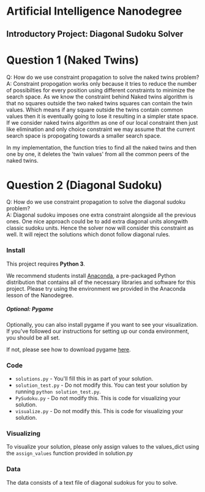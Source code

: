 # Artificial Intelligence Nanodegree
## Introductory Project: Diagonal Sudoku Solver

# Question 1 (Naked Twins)
Q: How do we use constraint propagation to solve the naked twins problem?  
A: Constraint propogation works only because it tries to reduce the number of possibilties for every position using different constraints to minimize the search space.
As we know the constraint behind Naked twins algorithm is that no squares outside the two naked twins squares can contain the twin values. Which means if any square outside the twins contain common values then it is eventually going to lose it resulting in a simpler state space. 
If we consider naked twins algorithm as one of our local constraint then just like elimination and only choice constraint we may assume that the current search space is propogating towards a smaller search space.

In my implementation, the function tries to find all the naked twins and then one by one, it deletes the 'twin values' from all the common peers of the naked twins.

# Question 2 (Diagonal Sudoku)
Q: How do we use constraint propagation to solve the diagonal sudoku problem?  
A: Diagonal sudoku imposes one extra constraint alongside all the previous ones. One nice approach could be to add extra diagonal units alongwith classic sudoku units. Hence the solver now will consider this constraint as well. It will reject the solutions which donot follow diagonal rules. 

### Install

This project requires **Python 3**.

We recommend students install [Anaconda](https://www.continuum.io/downloads), a pre-packaged Python distribution that contains all of the necessary libraries and software for this project. 
Please try using the environment we provided in the Anaconda lesson of the Nanodegree.

##### Optional: Pygame

Optionally, you can also install pygame if you want to see your visualization. If you've followed our instructions for setting up our conda environment, you should be all set.

If not, please see how to download pygame [here](http://www.pygame.org/download.shtml).

### Code

* `solutions.py` - You'll fill this in as part of your solution.
* `solution_test.py` - Do not modify this. You can test your solution by running `python solution_test.py`.
* `PySudoku.py` - Do not modify this. This is code for visualizing your solution.
* `visualize.py` - Do not modify this. This is code for visualizing your solution.

### Visualizing

To visualize your solution, please only assign values to the values_dict using the ```assign_values``` function provided in solution.py

### Data

The data consists of a text file of diagonal sudokus for you to solve.